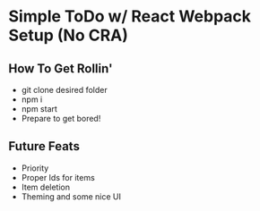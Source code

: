 

Simple ToDo w/ React Webpack Setup (No CRA)
===

How To Get Rollin'
---------------
* git clone desired folder
* npm i
* npm start
* Prepare to get bored!


Future Feats
---------------
* Priority
* Proper Ids for items
* Item deletion
* Theming and some nice UI
